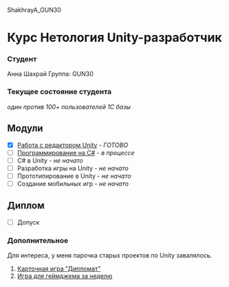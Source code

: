 ShakhrayA_GUN30
# Курс Нетология Unity-разработчик

### Студент
Анна Шахрай
Группа: GUN30

### Текущее состояние студента
*один против 100+ пользователей 1С базы*

## Модули

- [x] [Работа с редактором Unity](https://github.com/Anthrall/ShakhrayA_GUN30/tree/TankPrototype) - *ГОТОВО*
- [ ] [Программирование на C#](https://github.com/Anthrall/Shakhray_GUN30_GUNPC)  -  *в процессе*
- [ ] C# в Unity 				- *не начато*
- [ ] Разработка игры на Unity - *не начато*
- [ ] Прототипирование в Unity - *не начато*
- [ ] Создание мобильных игр   - *не начато*

## Диплом
- [ ] Допуск

### Дополнительное
Для интереса, у меня парочка старых проектов по Unity завалялось.  

1. [Карточная игра "Дипломат"](https://github.com/Anthrall/Skull-and-Bones-game)
2. [Игра для геймджема за неделю](https://github.com/Anthrall/kind-pixie/)

